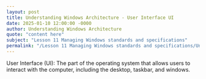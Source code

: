 ```yaml
---
layout: post
title: Understanding Windows Architecture - User Interface UI
date: 2025-01-10 12:00:00 -0000
author: Understanding Windows Architecture
quote: "content here"
subject: "Lesson 11 Managing Windows standards and specifications"
permalink: "/Lesson 11 Managing Windows standards and specifications/Understanding Windows Architecture/Understanding Windows Architecture - User Interface UI"
---
```


User Interface (UI): The part of the operating system that allows users to interact with the computer, including the desktop, taskbar, and windows.
